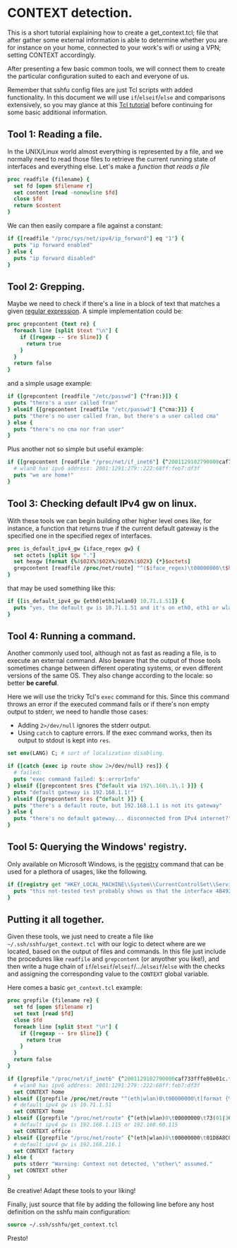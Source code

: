 # CONTEXT detection.

This is a short tutorial explaining how to create a get_context.tcl; file that after gather some external information is able to determine whether you are for instance on your home, connected to your work's wifi or using a VPN; setting CONTEXT accordingly.

After presenting a few basic common tools, we will connect them to create the particular configuration suited to each and everyone of us.

Remember that sshfu config files are just Tcl scripts with added functionality. In this document we will use `if`/`elseif`/`else` and comparisons extensively, so you may glance at this [Tcl tutorial](https://www.tcl.tk/man/tcl8.5/tutorial/tcltutorial.html) before continuing for some basic additional information.

## Tool 1: Reading a file.

In the UNIX/Linux world almost everything is represented by a file, and we normally need to read those files to retrieve the current running state of interfaces and everything else. Let's make a _function that reads a file_

```tcl
proc readfile {filename} {
  set fd [open $filename r]
  set content [read -nonewline $fd]
  close $fd
  return $content
}
```

We can then easily compare a file against a constant:

```tcl
if {[readfile "/proc/sys/net/ipv4/ip_forward"] eq "1"} {
  puts "ip forward enabled"
} else {
  puts "ip forward disabled"
}
```

## Tool 2: Grepping.

Maybe we need to check if there's a line in a block of text that matches a given [regular expression](http://www.tcl.tk/man/tcl/TclCmd/re_syntax.htm). A simple implementation could be:

```tcl
proc grepcontent {text re} {
  foreach line [split $text "\n"] {
    if {[regexp -- $re $line]} {
      return true
    }
  }
  return false
}
```

and a simple usage example:

```tcl
if {[grepcontent [readfile "/etc/passwd"] {^fran:}]} {
  puts "there's a user called fran"
} elseif {[grepcontent [readfile "/etc/passwd"] {^cma:}]} {
  puts "there's no user called fran, but there's a user called cma"
} else {
  puts "there's no cma nor fran user"
}
```

Plus another not so simple but useful example:

```tcl
if {[grepcontent [readfile "/proc/net/if_inet6"] {^2001129102790000caf733fffe80e01c.*wlan0}]} {
  # wlan0 has ipv6 address: 2001:1291:279::222:68ff:feb7:df3f
  puts "we are home!"
}
```

## Tool 3: Checking default IPv4 gw on linux.

With these tools we can begin building other higher level ones like, for instance, a function that returns true if the current default gateway is the specified one in the specified regex of interfaces.

```tcl
proc is_default_ipv4_gw {iface_regex gw} {
  set octets [split $gw "."]
  set hexgw [format {%4$02X%3$02X%2$02X%1$02X} {*}$octets]
  grepcontent [readfile /proc/net/route] "^($iface_regex)\t00000000\t$hexgw"
}
```

that may be used something like this:

```tcl
if {[is_default_ipv4_gw {eth0|eth1|wlan0} 10.71.1.51]} {
  puts "yes, the default gw is 10.71.1.51 and it's on eth0, eth1 or wlan0"
}
```

## Tool 4: Running a command.

Another commonly used tool, although not as fast as reading a file, is to execute an external command. Also beware that the output of those tools sometimes change between different operating systems, or even different versions of the same OS. They also change according to the locale: so better **be careful**.

Here we will use the tricky Tcl's `exec` command for this. Since this command throws an error if the executed command fails or if there's non empty output to stderr, we need to handle those cases:
* Adding `2>/dev/null` ignores the stderr output.
* Using `catch` to capture errors. If the exec command works, then its output to stdout is kept into `res`.

```tcl
set env(LANG) C; # sort of localization disabling.

if {[catch {exec ip route show 2>/dev/null} res]} {
  # failed:
  puts "exec command failed: $::errorInfo"
} elseif {[grepcontent $res {^default via 192\.168\.1\.1 }]} {
  puts "default gateway is 192.168.1.1!"
} elseif {[grepcontent $res {^default }]} {
  puts "there's a default route, but 192.168.1.1 is not its gateway"
} else {
  puts "there's no default gateway... disconnected from IPv4 internet?"
}
```

## Tool 5: Querying the Windows' registry.

Only available on Microsoft Windows, is the [registry](https://www.tcl.tk/man/tcl8.0/TclCmd/registry.htm) command that can be used for a plethora of usages, like the following.

```tcl
if {[registry get "HKEY_LOCAL_MACHINE\\System\\CurrentControlSet\\Services\\Tcpip\\Parameters\\Interfaces\\{4B4929AF-62C1-358F-BEF0-68B9B3EE49E3}" DhcpIPAddress] eq "10.71.1.43"} {
  puts "this not-tested test probably shows us that the interface 4B4929AF-62C1-358F-BEF0-68B9B3EE49E3 has obtained the ip address 10.71.1.43 via DHCP"
}
```

## Putting it all together.

Given these tools, we just need to create a file like `~/.ssh/sshfu/get_context.tcl` with our logic to detect where are we located, based on the output of files and commands. In this file just include the procedures like `readfile` and `grepcontent` (or anyother you like!), and then write a huge chain of `if`/`elseif`/`elseif`/.../`elseif`/`else` with the checks and assigning the corresponding value to the `CONTEXT` global variable.

Here comes a basic `get_context.tcl` example:

```tcl
proc grepfile {filename re} {
  set fd [open $filename r]
  set text [read $fd]
  close $fd
  foreach line [split $text "\n"] {
    if {[regexp -- $re $line]} {
      return true
    }
  }
  return false
}

if {[grepfile "/proc/net/if_inet6" {^2001129102790000caf733fffe80e01c.*wlan0}]} {
  # wlan0 has ipv6 address: 2001:1291:279::222:68ff:feb7:df3f
  set CONTEXT home
} elseif {[grepfile /proc/net/route "^(eth|wlan)0\t00000000\t[format {%4$02X%3$02X%2$02X%1$02X} 10 71 1 51]"]} {
  # default ipv4 gw is 10.71.1.51
  set CONTEXT home
} elseif {[grepfile "/proc/net/route" {^(eth|wlan)0\t00000000\t73(01|3C)A8C0}]} {
  # default ipv4 gw is 192.168.1.115 or 192.168.60.115
  set CONTEXT office
} elseif {[grepfile "/proc/net/route" {^(eth|wlan)0\t00000000\t01D8A8C0}]} {
  # default ipv4 gw is 192.168.216.1
  set CONTEXT factory
} else {
  puts stderr "Warning: Context not detected, \"other\" assumed."
  set CONTEXT other
}
```

Be creative! Adapt these tools to your liking!

Finally, just source that file by adding the following line before any host definition on the sshfu main configuration:

```tcl
source ~/.ssh/sshfu/get_context.tcl
```

Presto!
